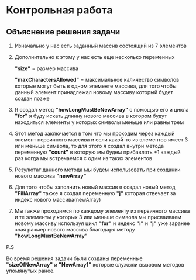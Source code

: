 # Контрольная работа
## Объяснение решения задачи 

1. Изначально у нас есть заданный массив состоящий из 7 элементов
2. Дополнительно к этому у нас есть еще несколько переменных 
    
    **"size"** = размер массива  
    
    **"maxCharactersAllowed"** = максимальное каличество символов которые могут быть в одном элементе массива, для того чтобы данный элемент принадлежал новому массиву который будет создан позже
3. Я создал метод **"howLongMustBeNewArray"** с помощью его и цикла **"for"** я буду искать длинну нового массива в котором будут находиться элементы у которых символы меньше или равны трем
4. Этот метод заключается в том что мы проходим через каждый элемент первичного массива и если какой-то из элементов имеет 3 или меньше символа, то для этого я создал внутри метода переменную **"count"** в которую мы будем прибавлять +1 каждый раз когда мы встречаемся с одим из таких элементов
5. Резулютат данного метода мы будем использовать при создании нового массива  **"newArray"**
6. Для того чтобы заполнить новый массив я создал новый метод  **"FillArray"** также я создал переменную **"j"** которая отвечает за индекс нового массива(newArray)
7. Мы также проходимся по каждому элементу из первичного массива и те элементы у которых 3 или меньше символа мы присваиваем новому массиву используя цикл **"for"** и индекс **"i"** и **"j"** уже заранее зная размер нового массива благодаря методу **"howLongMustBeNewArray"**

P.S

Во время решения задачи были созданы переменные **"sizeOfNewArray"** и **"NewArray1"** которые служыли вызовом методов упомянутых ранее.
